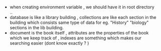 - when creating environment variable , we should have it in root directory ..
- database is like a library building , collections are like each section in the building which consists same type of data for eg. "History" "biology" sections in the lib building.
- document is the book itself , attributes are the properties of the book  which we keep track of , indexes are something which makes our searching easier (dont know exactly ? )